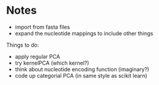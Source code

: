 # Notes

- import from fasta files
- expand the nucleotide mappings to include other things

Things to do:
- apply regular PCA
- try kernelPCA (which kernel?)
- think about nucleotide encoding function (imaginary?)
- code up categorial PCA (in same style as scikit learn)